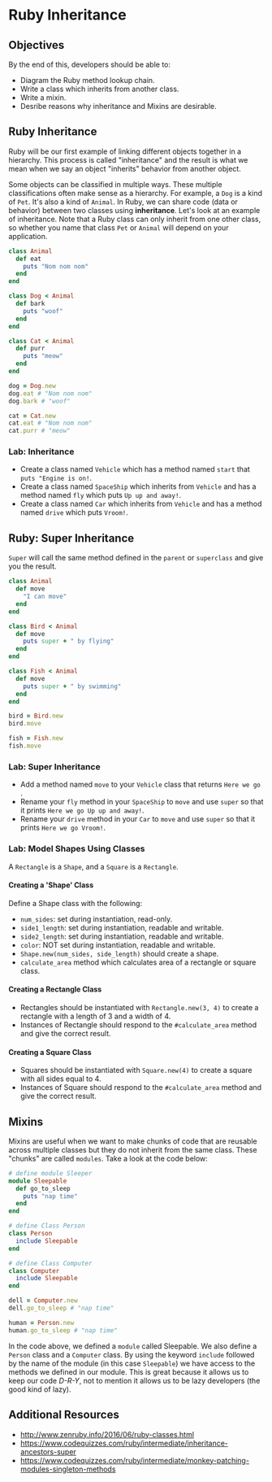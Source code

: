 # Ruby Inheritance

## Objectives

By the end of this, developers should be able to:

- Diagram the Ruby method lookup chain.
- Write a class which inherits from another class.
- Write a mixin.
- Desribe reasons why inheritance and Mixins are desirable.

## Ruby Inheritance

Ruby will be our first example of linking different objects together in a hierarchy. This process is called "inheritance" and the result is what we mean when we say an object "inherits" behavior from another object.

Some objects can be classified in multiple ways. These multiple classifications often make sense as a hierarchy. For example, a `Dog` is a kind of `Pet`. It's also a kind of `Animal`. In Ruby, we can share code (data or behavior) between two classes using **inheritance**. Let's look at an example of inheritance. Note that a Ruby class can only inherit from one other class, so whether you name that class `Pet` or `Animal` will depend on your application.

```ruby
class Animal
  def eat
    puts "Nom nom nom"
  end
end

class Dog < Animal
  def bark
    puts "woof"
  end
end

class Cat < Animal
  def purr
    puts "meow"
  end
end

dog = Dog.new
dog.eat # "Nom nom nom"
dog.bark # "woof"

cat = Cat.new
cat.eat # "Nom nom nom"
cat.purr # "meow"
```

### Lab: Inheritance

- Create a class named `Vehicle` which has a method named `start` that `puts "Engine is on!`.
- Create a class named `SpaceShip` which inherits from `Vehicle` and has a method named `fly` which puts `Up up and away!`.
- Create a class named `Car` which inherits from `Vehicle` and has a method named `drive` which puts `Vroom!`.

## Ruby: Super Inheritance

`Super` will call the same method defined in the `parent` or `superclass` and give you the result.

```ruby
class Animal
  def move
    "I can move"
  end
end

class Bird < Animal
  def move
    puts super + " by flying"
  end
end

class Fish < Animal
  def move
    puts super + " by swimming"
  end
end

bird = Bird.new
bird.move

fish = Fish.new
fish.move
```

### Lab: Super Inheritance

- Add a method named `move` to your `Vehicle` class that returns `Here we go `.
- Rename your `fly` method in your `SpaceShip` to `move` and use `super` so that it prints `Here we go Up up and away!`.
- Rename your `drive` method in your `Car` to `move` and use `super` so that it prints `Here we go Vroom!`.


### Lab: Model Shapes Using Classes

A `Rectangle` is a `Shape`, and a `Square` is a `Rectangle`.

#### Creating a 'Shape' Class

Define a Shape class with the following:
- `num_sides`: set during instantiation, read-only.
- `side1_length`: set during instantiation, readable and writable.
- `side2_length`: set during instantiation, readable and writable.
- `color`: NOT set during instantiation, readable and writable.
- `Shape.new(num_sides, side_length)` should create a shape.
- `calculate_area` method which calculates area of a rectangle or square class.

#### Creating a Rectangle Class

- Rectangles should be instantiated with `Rectangle.new(3, 4)` to create a rectangle with a length of 3 and a width of 4.
- Instances of Rectangle should respond to the `#calculate_area` method and give the correct result.

#### Creating a Square Class

- Squares should be instantiated with `Square.new(4)` to create a square with all sides equal to 4.
- Instances of Square should respond to the `#calculate_area` method and give the correct result.

## Mixins

Mixins are useful when we want to make chunks of code that are reusable across multiple classes but they do not inherit from the same class.  These "chunks" are called `modules`. Take a look at the code below:

```rb
# define module Sleeper
module Sleepable
  def go_to_sleep
    puts "nap time"
  end
end

# define Class Person
class Person
  include Sleepable
end

# define Class Computer
class Computer
  include Sleepable
end

dell = Computer.new
dell.go_to_sleep # "nap time"

human = Person.new
human.go_to_sleep # "nap time"
```

In the code above, we defined a `module` called Sleepable. We also define a `Person` class and a `Computer` class. By using the keyword `include` followed by the name of the module (in this case `Sleepable`) we have access to the methods we defined in our module.  This is great because it allows us to keep our code *D-R-Y*, not to mention it allows us to be lazy developers (the good kind of lazy).

## Additional Resources

- http://www.zenruby.info/2016/06/ruby-classes.html
- https://www.codequizzes.com/ruby/intermediate/inheritance-ancestors-super
- https://www.codequizzes.com/ruby/intermediate/monkey-patching-modules-singleton-methods
